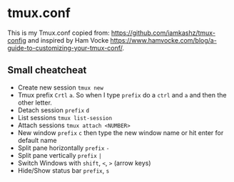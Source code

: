 # tmux.conf
This is my Tmux.conf copied from: https://github.com/iamkashz/tmux-config and inspired by 
Ham Vocke https://www.hamvocke.com/blog/a-guide-to-customizing-your-tmux-conf/.

## Small cheatcheat
- Create new session ```tmux new```
- Tmux prefix ```Crtl``` ```a```. So when I type ```prefix``` do a ```ctrl``` and ```a``` and then the other letter.
- Detach session ```prefix``` ```d```
- List sessions ```tmux list-session```
- Attach sessions ```tmux attach <NUMBER>```
- New window ```prefix``` ```c``` then type the new window name or hit enter for default name
- Split pane horizontally ```prefix``` ```-```
- Split pane vertically ```prefix``` ```|```
- Switch Windows with ```shift```, ```<```, ```>``` (arrow keys)
- Hide/Show status bar ```prefix```, ```s```

